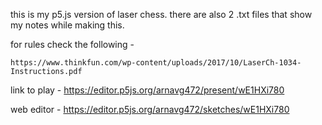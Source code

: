 this is my p5.js version of laser chess. there are also 2 .txt files that show my notes while making this.

for rules check the following -
    
    https://www.thinkfun.com/wp-content/uploads/2017/10/LaserCh-1034-Instructions.pdf
    
    
link to play - https://editor.p5js.org/arnavg472/present/wE1HXi780

web editor - https://editor.p5js.org/arnavg472/sketches/wE1HXi780
